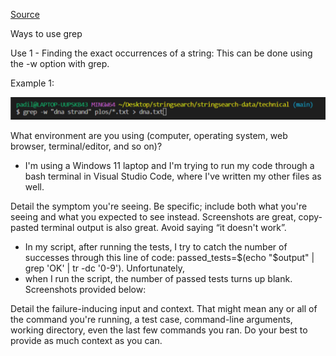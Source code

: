 [Source](https://www.makeuseof.com/grep-command-practical-examples/)

Ways to use grep

Use 1 - Finding the exact occurrences of a string:
This can be done using the -w option with grep.

Example 1:

![image](https://raw.githubusercontent.com/padillam2001/cse15l-lab-reports/main/image1.png)


What environment are you using (computer, operating system, web browser, terminal/editor, and so on)?

* I'm using a Windows 11 laptop and I'm trying to run my code through a bash terminal in Visual Studio Code, where I've written my other files as well.

Detail the symptom you're seeing. Be specific; include both what you're seeing and what you expected to see instead. Screenshots are great, copy-pasted terminal output is also great. Avoid saying “it doesn't work”.

* In my script, after running the tests, I try to catch the number of successes through this line of code: passed_tests=$(echo "$output" | grep 'OK' | tr -dc '0-9'). Unfortunately,
* when I run the script, the number of passed tests turns up blank. Screenshots provided below:

Detail the failure-inducing input and context. That might mean any or all of the command you're running, a test case, command-line arguments, working directory, even the last few commands you ran. Do your best to provide as much context as you can.

